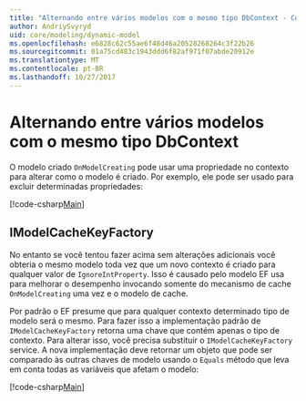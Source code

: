 ```yaml
---
title: "Alternando entre vários modelos com o mesmo tipo DbContext - Core de EF"
author: AndriySvyryd
uid: core/modeling/dynamic-model
ms.openlocfilehash: e6828c62c55ae6f48d46a20528268264c3f22b26
ms.sourcegitcommit: 01a75cd483c1943ddd6f82af971f07abde20912e
ms.translationtype: MT
ms.contentlocale: pt-BR
ms.lasthandoff: 10/27/2017
---
```

# <a name="alternating-between-multiple-models-with-the-same-dbcontext-type"></a>Alternando entre vários modelos com o mesmo tipo DbContext

O modelo criado `OnModelCreating` pode usar uma propriedade no contexto para alterar como o modelo é criado. Por exemplo, ele pode ser usado para excluir determinadas propriedades:

[!code-csharp[Main](../../../samples/core/DynamicModel/DynamicContext.cs?name=Class)]

## <a name="imodelcachekeyfactory"></a>IModelCacheKeyFactory
No entanto se você tentou fazer acima sem alterações adicionais você obteria o mesmo modelo toda vez que um novo contexto é criado para qualquer valor de `IgnoreIntProperty`. Isso é causado pelo modelo EF usa para melhorar o desempenho invocando somente do mecanismo de cache `OnModelCreating` uma vez e o modelo de cache.

Por padrão o EF presume que para qualquer contexto determinado tipo de modelo será o mesmo. Para fazer isso a implementação padrão de `IModelCacheKeyFactory` retorna uma chave que contém apenas o tipo de contexto. Para alterar isso, você precisa substituir o `IModelCacheKeyFactory` service. A nova implementação deve retornar um objeto que pode ser comparado às outras chaves de modelo usando o `Equals` método que leva em conta todas as variáveis que afetam o modelo:

[!code-csharp[Main](../../../samples/core/DynamicModel/DynamicModelCacheKeyFactory.cs?name=Class)]
